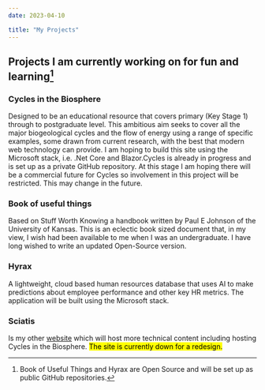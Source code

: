 ```yaml
---
date: 2023-04-10

title: "My Projects"
---
```


## Projects I am currently working on for fun and learning[^1]

### Cycles in the Biosphere

Designed to be an educational resource that covers primary (Key Stage 1) through to postgraduate level. This ambitious aim seeks to cover all the major biogeological cycles and the flow of energy using a range of specific examples, some drawn from current research, with the best that modern web technology can provide. I am hoping to build this site using the Microsoft stack, i.e. .Net Core and Blazor.Cycles is already in progress and is set up as a private GitHub repository. At this stage I am hoping there will be a commercial future for Cycles so involvement in this project will be restricted. This may change in the future.

### Book of useful things

Based on Stuff Worth Knowing a handbook written by Paul E Johnson of the University of Kansas. This is an eclectic book sized document that, in my view, I wish had been available to me when I was an undergraduate. I have long wished to write an updated Open-Source version.

### Hyrax

A lightweight, cloud based human resources database that uses AI to make predictions about employee performance and other key HR metrics. The application will be built using the Microsoft stack.

### Sciatis
Is my other [website](http://sciatis.co.uk) which will host more technical content including hosting Cycles in the Biosphere. <mark>The site is currently down for a redesign.</mark>

[^1]:Book of Useful Things and Hyrax are Open Source and will be set up as public GitHub repositories.
